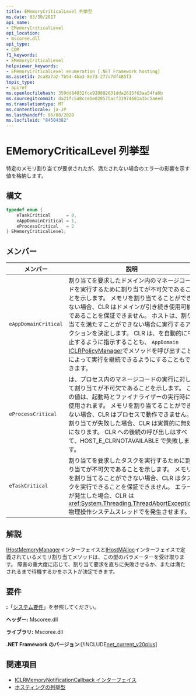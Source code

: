 ```yaml
---
title: EMemoryCriticalLevel 列挙型
ms.date: 03/30/2017
api_name:
- EMemoryCriticalLevel
api_location:
- mscoree.dll
api_type:
- COM
f1_keywords:
- EMemoryCriticalLevel
helpviewer_keywords:
- EMemoryCriticalLevel enumeration [.NET Framework hosting]
ms.assetid: 2ca8a7a2-7b54-4ba3-8e73-277c7df485f3
topic_type:
- apiref
ms.openlocfilehash: 359dd84032fce920892631dda2615f63aa54fa6b
ms.sourcegitcommit: da21fc5a8cce1e028575acf31974681a1bc5aeed
ms.translationtype: MT
ms.contentlocale: ja-JP
ms.lasthandoff: 06/08/2020
ms.locfileid: "84504382"
---
```

# <a name="ememorycriticallevel-enumeration"></a>EMemoryCriticalLevel 列挙型
特定のメモリ割り当てが要求されたが、満たされない場合のエラーの影響を示す値を格納します。  
  
## <a name="syntax"></a>構文  
  
```cpp  
typedef enum {  
    eTaskCritical      = 0,  
    eAppDomainCritical = 1,  
    eProcessCritical   = 2  
} EMemoryCriticalLevel;  
```  
  
## <a name="members"></a>メンバー  
  
|メンバー|説明|  
|------------|-----------------|  
|`eAppDomainCritical`|割り当てを要求したドメイン内のマネージコードを実行するために割り当てが不可欠であることを示します。 メモリを割り当てることができない場合、CLR はドメインが引き続き使用可能であることを保証できません。 ホストは、割り当てを満たすことができない場合に実行するアクションを決定します。 CLR は、を自動的に中止するように指示することも、 `AppDomain` [ICLRPolicyManager](iclrpolicymanager-interface.md)でメソッドを呼び出すことによって実行を継続できるようにすることもできます。|  
|`eProcessCritical`|は、プロセス内のマネージコードの実行に対して割り当てが不可欠であることを示します。 この値は、起動時とファイナライザーの実行時に使用されます。 メモリを割り当てることができない場合、CLR はプロセスで動作できません。 割り当てが失敗した場合、CLR は実質的に無効になります。 CLR への後続の呼び出しはすべて、HOST_E_CLRNOTAVAILABLE で失敗します。|  
|`eTaskCritical`|割り当てを要求したタスクを実行するために割り当てが不可欠であることを示します。 メモリを割り当てることができない場合、CLR はタスクを実行できることを保証できません。 エラーが発生した場合、CLR は <xref:System.Threading.ThreadAbortException> 物理操作システムスレッドでを発生させます。|  
  
## <a name="remarks"></a>解説  
 [IHostMemoryManager](ihostmemorymanager-interface.md)インターフェイスと[IHostMAlloc](ihostmalloc-interface.md)インターフェイスで定義されているメモリ割り当てメソッドは、この型のパラメーターを受け取ります。 障害の重大度に応じて、割り当て要求を直ちに失敗させるか、または満たされるまで待機するかをホストが決定できます。  
  
## <a name="requirements"></a>要件  
 **:**「[システム要件](../../get-started/system-requirements.md)」を参照してください。  
  
 **ヘッダー:** Mscoree.dll  
  
 **ライブラリ:** Mscoree.dll  
  
 **.NET Framework のバージョン:**[!INCLUDE[net_current_v20plus](../../../../includes/net-current-v20plus-md.md)]  
  
## <a name="see-also"></a>関連項目

- [ICLRMemoryNotificationCallback インターフェイス](iclrmemorynotificationcallback-interface.md)
- [ホスティングの列挙型](hosting-enumerations.md)
